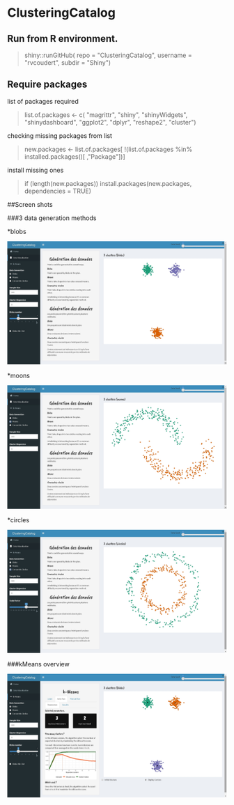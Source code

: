 # ClusteringCatalog

## Run from R environment.
> shiny::runGitHub(
  repo = "ClusteringCatalog",
  username = "rvcoudert",
  subdir = "Shiny")
  
## Require packages
list of packages required
>list.of.packages <- c(
  "magrittr",
  "shiny",
  "shinyWidgets",
  "shinydashboard",
  "ggplot2",
  "dplyr",
  "reshape2",
  "cluster")

checking missing packages from list
>new.packages <- list.of.packages[
  !(list.of.packages %in% installed.packages()[
    ,"Package"])]

install missing ones
>if (length(new.packages)) install.packages(new.packages, dependencies = TRUE)

##Screen shots

###3 data generation methods

*blobs

![image of shiny blobs](https://raw.githubusercontent.com/rvcoudert/ClusteringCatalog/master/Screenshots/genData_blobs.jpg)

*moons

![image of shiny moons](https://raw.githubusercontent.com/rvcoudert/ClusteringCatalog/master/Screenshots/genData_moons.jpg)

*circles

![image of shiny circles](https://raw.githubusercontent.com/rvcoudert/ClusteringCatalog/master/Screenshots/genData_circles.jpg)

###kMeans overview

![image of shiny circles](https://raw.githubusercontent.com/rvcoudert/ClusteringCatalog/master/Screenshots/kMeans.jpg)
